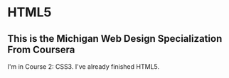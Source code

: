 # HTML5
## This is the Michigan Web Design Specialization From Coursera
I'm in Course 2: CSS3. I've already finished HTML5.
